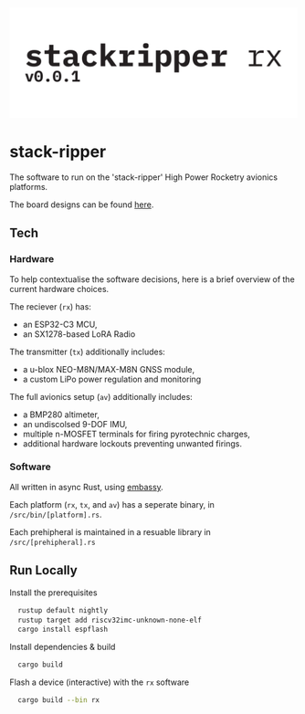 
![Logo](https://raw.githubusercontent.com/odrusso/stack-ripper/main/resources/silkscreen_rx.svg)


# stack-ripper

The software to run on the 'stack-ripper' High Power Rocketry avionics platforms.

The board designs can be found [here](https://www.flux.ai/odrusso).


## Tech

### Hardware
To help contextualise the software decisions, here is a brief overview of the current hardware choices.

The reciever (`rx`) has:
- an ESP32-C3 MCU,
- an SX1278-based LoRA Radio

The transmitter (`tx`) additionally includes:
- a u-blox NEO-M8N/MAX-M8N GNSS module,
- a custom LiPo power regulation and monitoring

The full avionics setup (`av`) additionally includes:
- a BMP280 altimeter,
- an undiscolsed 9-DOF IMU,
- multiple n-MOSFET terminals for firing pyrotechnic charges,
- additional hardware lockouts preventing unwanted firings.

### Software 
All written in async Rust, using [embassy](https://embassy.dev).

Each platform (`rx`, `tx`, and `av`) has a seperate binary, in `/src/bin/[platform].rs`.

Each prehipheral is maintained in a resuable library in `/src/[prehipheral].rs`
## Run Locally

Install the prerequisites

```bash
  rustup default nightly
  rustup target add riscv32imc-unknown-none-elf
  cargo install espflash

```

Install dependencies & build

```bash
  cargo build
```

Flash a device (interactive) with the `rx` software
```bash
  cargo build --bin rx
```
